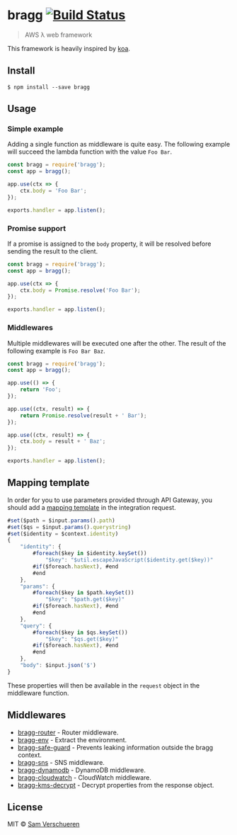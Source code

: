 # bragg [![Build Status](https://travis-ci.org/SamVerschueren/bragg.svg?branch=master)](https://travis-ci.org/SamVerschueren/bragg)

> AWS λ web framework

This framework is heavily inspired by [koa](http://koajs.com/).

## Install

```
$ npm install --save bragg
```


## Usage

### Simple example

Adding a single function as middleware is quite easy. The following example will succeed the lambda function with
the value `Foo Bar`.

```js
const bragg = require('bragg');
const app = bragg();

app.use(ctx => {
	ctx.body = 'Foo Bar';
});

exports.handler = app.listen();
```

### Promise support

If a promise is assigned to the `body` property, it will be resolved before sending the result to the client.

```js
const bragg = require('bragg');
const app = bragg();

app.use(ctx => {
	ctx.body = Promise.resolve('Foo Bar');
});

exports.handler = app.listen();
```

### Middlewares

Multiple middlewares will be executed one after the other. The result of the following example is `Foo Bar Baz`.

```js
const bragg = require('bragg');
const app = bragg();

app.use(() => {
	return 'Foo';
});

app.use((ctx, result) => {
	return Promise.resolve(result + ' Bar');
});

app.use((ctx, result) => {
	ctx.body = result + ' Baz';
});

exports.handler = app.listen();
```


## Mapping template

In order for you to use parameters provided through API Gateway, you should add a [mapping template](http://docs.aws.amazon.com/apigateway/latest/developerguide/models-mappings.html#models-mappings-mappings)
in the integration request.

```js
#set($path = $input.params().path)
#set($qs = $input.params().querystring)
#set($identity = $context.identity)
{
	"identity": {
		#foreach($key in $identity.keySet())
			"$key": "$util.escapeJavaScript($identity.get($key))"
		#if($foreach.hasNext), #end
		#end
	},
	"params": {
		#foreach($key in $path.keySet())
			"$key": "$path.get($key)"
		#if($foreach.hasNext), #end
		#end
	},
	"query": {
		#foreach($key in $qs.keySet())
			"$key": "$qs.get($key)"
		#if($foreach.hasNext), #end
		#end
	},
	"body": $input.json('$')
}
```

These properties will then be available in the `request` object in the middleware function.


## Middlewares

- [bragg-router](https://github.com/SamVerschueren/bragg-router) - Router middleware.
- [bragg-env](https://github.com/SamVerschueren/bragg-env) - Extract the environment.
- [bragg-safe-guard](https://github.com/SamVerschueren/bragg-safe-guard) - Prevents leaking information outside the bragg context.
- [bragg-sns](https://github.com/SamVerschueren/bragg-sns) - SNS middleware.
- [bragg-dynamodb](https://github.com/SamVerschueren/bragg-dynamodb) - DynamoDB middleware.
- [bragg-cloudwatch](https://github.com/SamVerschueren/bragg-cloudwatch) - CloudWatch middleware.
- [bragg-kms-decrypt](https://github.com/SamVerschueren/bragg-kms-decrypt) - Decrypt properties from the response object.


## License

MIT © [Sam Verschueren](https://github.com/SamVerschueren)

